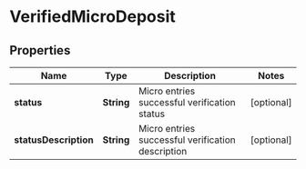 

# VerifiedMicroDeposit


## Properties

| Name | Type | Description | Notes |
|------------ | ------------- | ------------- | -------------|
|**status** | **String** | Micro entries successful verification status |  [optional] |
|**statusDescription** | **String** | Micro entries successful verification description |  [optional] |



